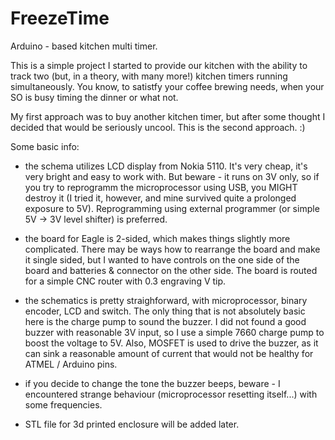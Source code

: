 FreezeTime
==========

Arduino - based kitchen multi timer.

This is a simple project I started to provide our kitchen with the ability to track two (but, in a theory, with many more!) kitchen timers running simultaneously. You know, to satistfy your coffee brewing needs, when your SO is busy timing the dinner or what not.

My first approach was to buy another kitchen timer, but after some thought I decided that would be seriously uncool.
This is the second approach. :)

Some basic info:
- the schema utilizes LCD display from Nokia 5110. It's very cheap, it's very bright and easy to work with. But beware - it runs on 3V only, so if you try to reprogramm the microprocessor using USB, you MIGHT destroy it (I tried it, however, and mine survived quite a prolonged exposure to 5V). Reprogramming using external programmer (or simple 5V -> 3V level shifter) is preferred.
- the board for Eagle is 2-sided, which makes things slightly more complicated. There may be ways how to rearrange the board and make it single sided, but I wanted to have controls on the one side of the board and batteries & connector on the other side. The board is routed for a simple CNC router with 0.3 engraving V tip.
- the schematics is pretty straighforward, with microprocessor, binary encoder, LCD and switch. The only thing that is not absolutely basic here is the charge pump to sound the buzzer. I did not found a good buzzer with reasonable 3V input, so I use a simple 7660 charge pump to boost the voltage to 5V. Also, MOSFET is used to drive the buzzer, as it can sink a reasonable amount of current that would not be healthy for ATMEL / Arduino pins.
- if you decide to change the tone the buzzer beeps, beware - I encountered strange behaviour (microprocessor resetting itself...) with some frequencies.

- STL file for 3d printed enclosure will be added later.



